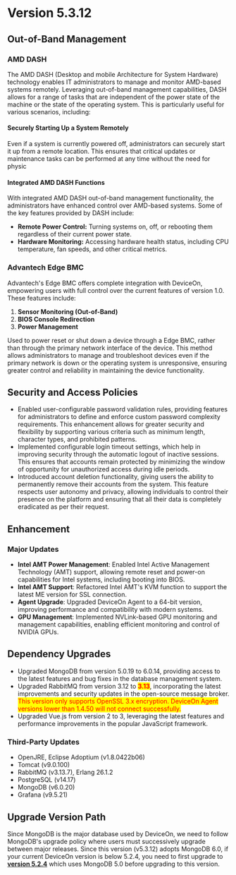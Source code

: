 # Version 5.3.12

## Out-of-Band Management

### AMD DASH

The AMD DASH (Desktop and mobile Architecture for System Hardware) technology enables IT administrators to manage and monitor AMD-based systems remotely. Leveraging out-of-band management capabilities, DASH allows for a range of tasks that are independent of the power state of the machine or the state of the operating system. This is particularly useful for various scenarios, including:

#### Securely Starting Up a System Remotely

Even if a system is currently powered off, administrators can securely start it up from a remote location. This ensures that critical updates or maintenance tasks can be performed at any time without the need for physic

#### Integrated AMD DASH Functions

With integrated AMD DASH out-of-band management functionality,  the administrators have enhanced control over AMD-based systems. Some of the key features provided by DASH include:

* **Remote Power Control:** Turning systems on, off, or rebooting them regardless of their current power state.
* **Hardware Monitoring:** Accessing hardware health status, including CPU temperature, fan speeds, and other critical metrics.

### Advantech Edge BMC

Advantech's Edge BMC offers complete integration with DeviceOn, empowering users with full control over the current features of version 1.0. These features include:

1. **Sensor Monitoring (Out-of-Band)**
2. **BIOS Console Redirection**
3. **Power Management**

Used to power reset or shut down a device through a Edge BMC, rather than through the primary network interface of the device. This method allows administrators to manage and troubleshoot devices even if the primary network is down or the operating system is unresponsive, ensuring greater control and reliability in maintaining the device functionality.

## Security and Access Policies <a href="#security-and-access-policies" id="security-and-access-policies"></a>

* Enabled user-configurable password validation rules, providing features for administrators to define and enforce custom password complexity requirements. This enhancement allows for greater security and flexibility by supporting various criteria such as minimum length, character types, and prohibited patterns.
* Implemented configurable login timeout settings, which help in improving security through the automatic logout of inactive sessions. This ensures that accounts remain protected by minimizing the window of opportunity for unauthorized access during idle periods.
* Introduced account deletion functionality, giving users the ability to permanently remove their accounts from the system. This feature respects user autonomy and privacy, allowing individuals to control their presence on the platform and ensuring that all their data is completely eradicated as per their request.

## Enhancement

### Major Updates

* **Intel AMT Power Management**: Enabled Intel Active Management Technology (AMT) support, allowing remote reset and power-on capabilities for Intel systems, including booting into BIOS.
* **Intel AMT Support**: Refactored Intel AMT's KVM function to support the latest ME version for SSL connection.
* **Agent Upgrade**: Upgraded DeviceOn Agent to a 64-bit version, improving performance and compatibility with modern systems.
* **GPU Management**: Implemented NVLink-based GPU monitoring and management capabilities, enabling efficient monitoring and control of NVIDIA GPUs.

## Dependency Upgrades <a href="#dependency-upgrades" id="dependency-upgrades"></a>

* Upgraded MongoDB from version 5.0.19 to 6.0.14, providing access to the latest features and bug fixes in the database management system.
* Upgraded RabbitMQ from version 3.12 to <mark style="color:red;">**3.13**</mark>, incorporating the latest improvements and security updates in the open-source message broker. <mark style="color:red;background-color:yellow;">This version only supports OpenSSL 3.x encryption. DeviceOn Agent versions lower than 1.4.50 will not connect successfully.</mark>
* Upgraded Vue.js from version 2 to 3, leveraging the latest features and performance improvements in the popular JavaScript framework.

### Third-Party Updates <a href="#third-party-updates" id="third-party-updates"></a>

* OpenJRE, Eclipse Adoptium (v1.8.0422b06)
* Tomcat (v9.0.100)
* RabbitMQ (v3.13.7), Erlang 26.1.2
* PostgreSQL (v14.17)
* MongoDB (v6.0.20)
* Grafana (v9.5.21)

## Upgrade Version Path <a href="#upgrade-version-path" id="upgrade-version-path"></a>

Since MongoDB is the major database used by DeviceOn, we need to follow MongoDB's upgrade policy where users must successively upgrade between major releases. Since this version (v5.3.12) adopts MongoDB 6.0, if your current DeviceOn version is below 5.2.4, you need to first upgrade to [**version 5.2.4**](https://eiot.blob.core.windows.net/deviceon/Old%20Versions/Server/DeviceOn_Server_Setup_5.2.4.exe) which uses MongoDB 5.0 before upgrading to this version.
